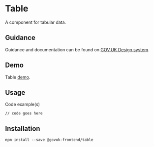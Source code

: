 # Table

A component for tabular data.

## Guidance

Guidance and documentation can be found on [GOV.UK Design system](linkgoeshere).

## Demo

Table [demo](linkgoeshere).

## Usage

Code example(s)

```
// code goes here
```



## Installation

```
npm install --save @govuk-frontend/table
```


